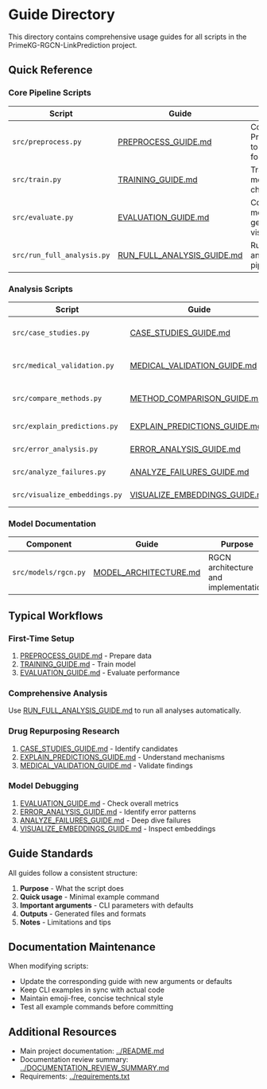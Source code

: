 # Guide Directory

This directory contains comprehensive usage guides for all scripts in the PrimeKG-RGCN-LinkPrediction project.

## Quick Reference

### Core Pipeline Scripts

| Script | Guide | Purpose |
|--------|-------|---------|
| `src/preprocess.py` | [PREPROCESS_GUIDE.md](PREPROCESS_GUIDE.md) | Convert raw PrimeKG data to PyTorch format |
| `src/train.py` | [TRAINING_GUIDE.md](TRAINING_GUIDE.md) | Train RGCN model with checkpointing |
| `src/evaluate.py` | [EVALUATION_GUIDE.md](EVALUATION_GUIDE.md) | Compute metrics and generate visualizations |
| `src/run_full_analysis.py` | [RUN_FULL_ANALYSIS_GUIDE.md](RUN_FULL_ANALYSIS_GUIDE.md) | Run complete analysis pipeline |

### Analysis Scripts

| Script | Guide | Purpose |
|--------|-------|---------|
| `src/case_studies.py` | [CASE_STUDIES_GUIDE.md](CASE_STUDIES_GUIDE.md) | Disease-specific drug predictions |
| `src/medical_validation.py` | [MEDICAL_VALIDATION_GUIDE.md](MEDICAL_VALIDATION_GUIDE.md) | Biological plausibility validation |
| `src/compare_methods.py` | [METHOD_COMPARISON_GUIDE.md](METHOD_COMPARISON_GUIDE.md) | Baseline method comparison |
| `src/explain_predictions.py` | [EXPLAIN_PREDICTIONS_GUIDE.md](EXPLAIN_PREDICTIONS_GUIDE.md) | Path-based interpretability |
| `src/error_analysis.py` | [ERROR_ANALYSIS_GUIDE.md](ERROR_ANALYSIS_GUIDE.md) | Error pattern analysis |
| `src/analyze_failures.py` | [ANALYZE_FAILURES_GUIDE.md](ANALYZE_FAILURES_GUIDE.md) | Failure mode investigation |
| `src/visualize_embeddings.py` | [VISUALIZE_EMBEDDINGS_GUIDE.md](VISUALIZE_EMBEDDINGS_GUIDE.md) | Embedding visualization |

### Model Documentation

| Component | Guide | Purpose |
|-----------|-------|---------|
| `src/models/rgcn.py` | [MODEL_ARCHITECTURE.md](MODEL_ARCHITECTURE.md) | RGCN architecture and implementation |

## Typical Workflows

### First-Time Setup
1. [PREPROCESS_GUIDE.md](PREPROCESS_GUIDE.md) - Prepare data
2. [TRAINING_GUIDE.md](TRAINING_GUIDE.md) - Train model
3. [EVALUATION_GUIDE.md](EVALUATION_GUIDE.md) - Evaluate performance

### Comprehensive Analysis
Use [RUN_FULL_ANALYSIS_GUIDE.md](RUN_FULL_ANALYSIS_GUIDE.md) to run all analyses automatically.

### Drug Repurposing Research
1. [CASE_STUDIES_GUIDE.md](CASE_STUDIES_GUIDE.md) - Identify candidates
2. [EXPLAIN_PREDICTIONS_GUIDE.md](EXPLAIN_PREDICTIONS_GUIDE.md) - Understand mechanisms
3. [MEDICAL_VALIDATION_GUIDE.md](MEDICAL_VALIDATION_GUIDE.md) - Validate findings

### Model Debugging
1. [EVALUATION_GUIDE.md](EVALUATION_GUIDE.md) - Check overall metrics
2. [ERROR_ANALYSIS_GUIDE.md](ERROR_ANALYSIS_GUIDE.md) - Identify error patterns
3. [ANALYZE_FAILURES_GUIDE.md](ANALYZE_FAILURES_GUIDE.md) - Deep dive failures
4. [VISUALIZE_EMBEDDINGS_GUIDE.md](VISUALIZE_EMBEDDINGS_GUIDE.md) - Inspect embeddings

## Guide Standards

All guides follow a consistent structure:

1. **Purpose** - What the script does
2. **Quick usage** - Minimal example command
3. **Important arguments** - CLI parameters with defaults
4. **Outputs** - Generated files and formats
5. **Notes** - Limitations and tips

## Documentation Maintenance

When modifying scripts:
- Update the corresponding guide with new arguments or defaults
- Keep CLI examples in sync with actual code
- Maintain emoji-free, concise technical style
- Test all example commands before committing

## Additional Resources

- Main project documentation: [../README.md](../README.md)
- Documentation review summary: [../DOCUMENTATION_REVIEW_SUMMARY.md](../DOCUMENTATION_REVIEW_SUMMARY.md)
- Requirements: [../requirements.txt](../requirements.txt)
